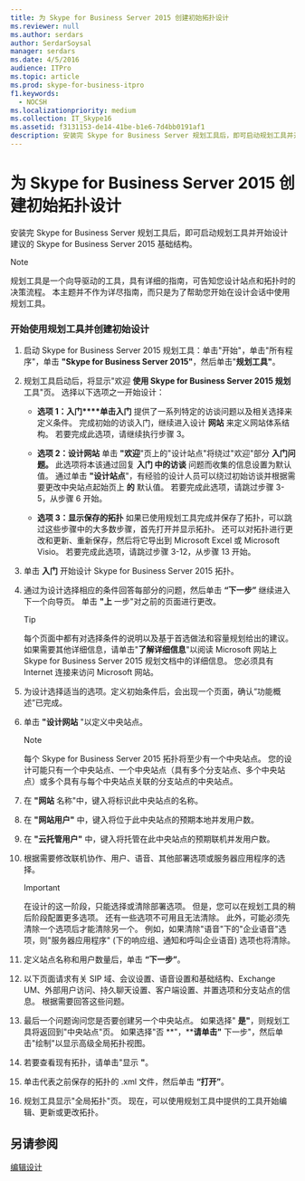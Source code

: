 ```yaml
---
title: 为 Skype for Business Server 2015 创建初始拓扑设计
ms.reviewer: null
ms.author: serdars
author: SerdarSoysal
manager: serdars
ms.date: 4/5/2016
audience: ITPro
ms.topic: article
ms.prod: skype-for-business-itpro
f1.keywords:
  - NOCSH
ms.localizationpriority: medium
ms.collection: IT_Skype16
ms.assetid: f3131153-de14-41be-b1e6-7d4bb0191af1
description: 安装完 Skype for Business Server 规划工具后，即可启动规划工具并开始设计建议的 Skype for Business Server 2015 基础结构。
---
```


# <a name="create-the-initial-topology-design-for-skype-for-business-server-2015"></a>为 Skype for Business Server 2015 创建初始拓扑设计

安装完 Skype for Business Server 规划工具后，即可启动规划工具并开始设计建议的 Skype for Business Server 2015 基础结构。

> [!NOTE]
>  规划工具是一个向导驱动的工具，具有详细的指南，可告知您设计站点和拓扑时的决策流程。 本主题并不作为详尽指南，而只是为了帮助您开始在设计会话中使用规划工具。

### <a name="to-get-started-using-the-planning-tool-and-create-the-initial-design"></a>开始使用规划工具并创建初始设计

1. 启动 Skype for Business Server 2015 规划工具：单击"开始"，单击"所有程序"，单击 **"Skype for Business Server 2015"**，然后单击"**规划工具"**。

2. 规划工具启动后，将显示"欢迎 **使用 Skype for Business Server 2015 规划** 工具"页。 选择以下选项之一开始设计：

   - **选项 1：入门****单击入门** 提供了一系列特定的访谈问题以及相关选择来定义条件。 完成初始的访谈入门，继续进入设计 **网站** 来定义网站体系结构。 若要完成此选项，请继续执行步骤 3。

   - **选项 2：设计网站** 单击 **"欢迎**"页上的"设计站点"将绕过"欢迎"部分 **入门问题。** 此选项将本该通过回复 **入门 中的访谈** 问题而收集的信息设置为默认值。 通过单击 **"设计站点**"，有经验的设计人员可以绕过初始访谈并根据需要更改中央站点起始页上 **的** 默认值。 若要完成此选项，请跳过步骤 3-5，从步骤 6 开始。

   - **选项 3：显示保存的拓扑** 如果已使用规划工具完成并保存了拓扑，可以跳过这些步骤中的大多数步骤，首先打开并显示拓扑。 还可以对拓扑进行更改和更新、重新保存，然后将它导出到 Microsoft Excel 或 Microsoft Visio。 若要完成此选项，请跳过步骤 3-12，从步骤 13 开始。

3. 单击 **入门** 开始设计 Skype for Business Server 2015 拓扑。

4. 通过为设计选择相应的条件回答每部分的问题，然后单击 **“下一步”** 继续进入下一个向导页。 单击 **"上** 一步"对之前的页面进行更改。

    > [!TIP]
    > 每个页面中都有对选择条件的说明以及基于首选做法和容量规划给出的建议。 如果需要其他详细信息，请单击"**了解详细信息**"以阅读 Microsoft 网站上 Skype for Business Server 2015 规划文档中的详细信息。 您必须具有 Internet 连接来访问 Microsoft 网站。

5. 为设计选择适当的选项。定义初始条件后，会出现一个页面，确认“功能概述”已完成。

6. 单击 **"设计网站** "以定义中央站点。

    > [!NOTE]
    > 每个 Skype for Business Server 2015 拓扑将至少有一个中央站点。 您的设计可能只有一个中央站点、一个中央站点（具有多个分支站点、多个中央站点）或多个具有与每个中央站点关联的分支站点的中央站点。

7. 在 **"网站** 名称"中，键入将标识此中央站点的名称。

8. 在 **"网站用户"** 中，键入将位于此中央站点的预期本地并发用户数。

9. 在 **"云托管用户"** 中，键入将托管在此中央站点的预期联机并发用户数。

10. 根据需要修改联机协作、用户、语音、其他部署选项或服务器应用程序的选择。

    > [!IMPORTANT]
    > 在设计的这一阶段，只能选择或清除部署选项。 但是，您可以在规划工具的稍后阶段配置更多选项。 还有一些选项不可用且无法清除。 此外，可能必须先清除一个选项后才能清除另一个。 例如，如果清除"语音"下的"企业语音"选项，则"服务器应用程序" (下的响应组、通知和呼叫企业语音) 选项也将清除。

11. 定义站点名称和用户数量后，单击 **“下一步”**。

12. 以下页面请求有关 SIP 域、会议设置、语音设置和基础结构、Exchange UM、外部用户访问、持久聊天设置、客户端设置、并置选项和分支站点的信息。 根据需要回答这些问题。

13. 最后一个问题询问您是否要创建另一个中央站点。 如果选择" **是"**，则规划工具将返回到"中央站点"页。 如果选择"否 **"，****请单击"** 下一步"，然后单击"绘制"以显示高级全局拓扑视图。

14. 若要查看现有拓扑，请单击"显示 **"**。

15. 单击代表之前保存的拓扑的 .xml 文件，然后单击 **“打开”**。

16. 规划工具显示"全局拓扑"页。 现在，可以使用规划工具中提供的工具开始编辑、更新或更改拓扑。

## <a name="see-also"></a>另请参阅

[编辑设计](/previous-versions/office/lync-server-2013/lync-server-2013-editing-the-design)